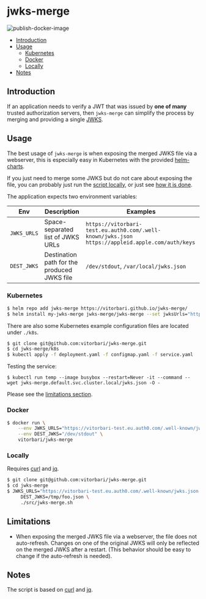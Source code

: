 # jwks-merge

![publish-docker-image](https://github.com/vitorbari/jwks-merge/actions/workflows/publish-docker-image.yml/badge.svg)

- [Introduction](#introduction)
- [Usage](#usage)
  * [Kubernetes](#kubernetes)
  * [Docker](#docker)
  * [Locally](#locally)
- [Notes](#notes)

## Introduction

If an application needs to verify a JWT that was issued by **one of many** trusted authorization servers, then `jwks-merge` can simplify the process by merging and providing a single [JWKS](https://datatracker.ietf.org/doc/html/rfc7517#section-5).

## Usage

The best usage of `jwks-merge` is when exposing the merged JWKS file via a webserver, this is especially easy in Kubernetes with the provided [helm-charts](#kubernetes).

If you just need to merge some JWKS but do not care about exposing the file, you can probably just run the [script locally](#locally), or just see [how it is done](./src/jwks-merge.sh).

The application expects two environment variables:

| Env         | Description                                 | Examples                                                                                        |
|-------------|---------------------------------------------|-------------------------------------------------------------------------------------------------|
| `JWKS_URLS` | Space-separated list of JWKS URLs           | `https://vitorbari-test.eu.auth0.com/.well-known/jwks.json https://appleid.apple.com/auth/keys` |
| `DEST_JWKS` | Destination path for the produced JWKS file | `/dev/stdout`, `/var/local/jwks.json`                                                           |

### Kubernetes

```bash
$ helm repo add jwks-merge https://vitorbari.github.io/jwks-merge/
$ helm install my-jwks-merge jwks-merge/jwks-merge --set jwksUrls="http://list-of http://jwks"
```

There are also some Kubernetes example configuration files are located under `./k8s`.

```bash
$ git clone git@github.com:vitorbari/jwks-merge.git
$ cd jwks-merge/k8s
$ kubectl apply -f deployment.yaml -f configmap.yaml -f service.yaml
```

Testing the service:

`$ kubectl run temp --image busybox --restart=Never -it --command -- wget jwks-merge.default.svc.cluster.local/jwks.json -O -`

Please see the [limitations section](#limitations).

### Docker

```bash
$ docker run \
    --env JWKS_URLS="https://vitorbari-test.eu.auth0.com/.well-known/jwks.json https://appleid.apple.com/auth/keys" \
    --env DEST_JWKS="/dev/stdout" \
    vitorbari/jwks-merge
```

### Locally

Requires [curl](https://curl.se/) and [jq](https://stedolan.github.io/jq/).

```bash
$ git clone git@github.com:vitorbari/jwks-merge.git
$ cd jwks-merge
$ JWKS_URLS="https://vitorbari-test.eu.auth0.com/.well-known/jwks.json https://appleid.apple.com/auth/keys" \
     DEST_JWKS=/tmp/foo.json \
     ./src/jwks-merge.sh
```

## Limitations

- When exposing the merged JWKS file via a webserver, the file does not auto-refresh. Changes on one of the original JWKS will only be reflected on the merged JWKS after a restart. (This behavior should be easy to change if the auto-refresh is needed).

## Notes

The script is based on [curl](https://curl.se/) and [jq](https://stedolan.github.io/jq/).

